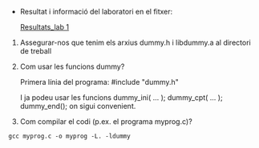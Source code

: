 * Resultat i informació del laboratori en el fitxer:

   [Resultats_lab 1](https://github.com/Mariona-FT/Operating-Systems-SIOP/blob/main/Lab1-Capitol/Resultats_Lab%201.pdf)


1. Assegurar-nos que tenim els arxius dummy.h i libdummy.a al directori de treball

2. Com usar les funcions dummy?

    Primera línia del programa:
    #include "dummy.h"
    
    I ja podeu usar les funcions
    dummy_ini( ... );
    dummy_cpt( ... );
    dummy_end();
    on sigui convenient.

3. Com compilar el codi (p.ex. el programa myprog.c)?
```
gcc myprog.c -o myprog -L. -ldummy
```
